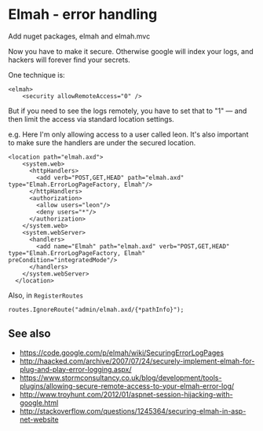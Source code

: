 ﻿# Elmah - error handling

Add nuget packages, elmah and elmah.mvc

Now you have to make it secure. Otherwise google will index your logs, and hackers will forever find your secrets.

One technique is:

    <elmah>
        <security allowRemoteAccess="0" />

But if you need to see the logs remotely, you have to set that to "1" &mdash; and then limit the access via standard location settings.

e.g. Here I'm only allowing access to a user called leon. It's also important to make sure the handlers are under the secured location.

    <location path="elmah.axd">
        <system.web>
          <httpHandlers>
            <add verb="POST,GET,HEAD" path="elmah.axd" type="Elmah.ErrorLogPageFactory, Elmah"/>
          </httpHandlers>
          <authorization>
            <allow users="leon"/>
            <deny users="*"/>
          </authorization>
        </system.web>
        <system.webServer>
          <handlers>
            <add name="Elmah" path="elmah.axd" verb="POST,GET,HEAD" type="Elmah.ErrorLogPageFactory, Elmah" preCondition="integratedMode"/>
          </handlers>
        </system.webServer>
      </location>

Also, in `RegisterRoutes`

    routes.IgnoreRoute("admin/elmah.axd/{*pathInfo}");

## See also

 * https://code.google.com/p/elmah/wiki/SecuringErrorLogPages
 * http://haacked.com/archive/2007/07/24/securely-implement-elmah-for-plug-and-play-error-logging.aspx/
 * https://www.stormconsultancy.co.uk/blog/development/tools-plugins/allowing-secure-remote-access-to-your-elmah-error-log/
 * http://www.troyhunt.com/2012/01/aspnet-session-hijacking-with-google.html
 * http://stackoverflow.com/questions/1245364/securing-elmah-in-asp-net-website
